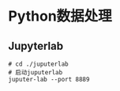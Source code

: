 # Python数据处理

## Jupyterlab
```
# cd ./juputerlab
# 启动juputerlab
juputer-lab --port 8889

```   

   
   



